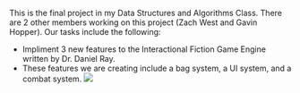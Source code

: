 This is the final project in my Data Structures and Algorithms Class. There are 2 other members working on this project (Zach West and Gavin Hopper).
Our tasks include the following:
- Impliment 3 new features to the Interactional Fiction Game Engine written by Dr. Daniel Ray.
- These features we are creating include a bag system, a UI system, and a combat system.
![](https://media.giphy.com/media/2wgWwge6IBWl7E7pxj/giphy.gif)
